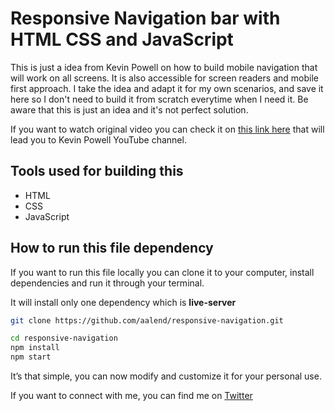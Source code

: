 # Responsive Navigation bar with HTML CSS and JavaScript

This is just a idea from Kevin Powell on how to build mobile navigation that will work on all screens. It is also accessible for screen readers and mobile first approach. I take the idea and adapt it for my own scenarios, and save it here so I don't need to build it from scratch everytime when I need it. Be aware that this is just an idea and it's not perfect solution.

If you want to watch original video you can check it on [this link here](https://www.youtube.com/watch?v=Ab9pHqhsfcc) that will lead you to Kevin Powell YouTube channel.

## Tools used for building this

- HTML
- CSS
- JavaScript

## How to run this file dependency

If you want to run this file locally you can clone it to your computer, install dependencies and run it through your terminal.

It will install only one dependency which is **live-server**

```bash
git clone https://github.com/aalend/responsive-navigation.git

cd responsive-navigation
npm install
npm start
```

It’s that simple, you can now modify and customize it for your personal use.

If you want to connect with me, you can find me on [Twitter](https://twitter.com/aalendemirov)
